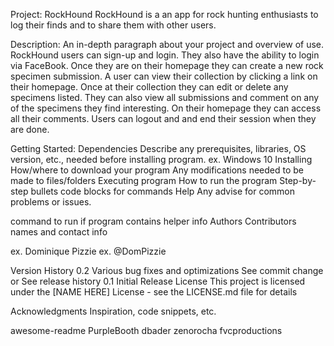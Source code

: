Project: RockHound
RockHound is a an app for rock hunting enthusiasts to log their finds and to share them with other users.

Description:
An in-depth paragraph about your project and overview of use.
RockHound users can sign-up and login. They also have the ability to login via FaceBook. Once they are on their homepage they can create a new rock specimen submission. A user can view their collection by clicking a link on their homepage. Once at their collection they can edit or delete any specimens listed. They can also view all submissions and comment on any of the specimens they find interesting. On their homepage they can access all their comments. Users can logout and and end their session when they are done.

Getting Started:
Dependencies
Describe any prerequisites, libraries, OS version, etc., needed before installing program.
ex. Windows 10
Installing
How/where to download your program
Any modifications needed to be made to files/folders
Executing program
How to run the program
Step-by-step bullets
code blocks for commands
Help
Any advise for common problems or issues.

command to run if program contains helper info
Authors
Contributors names and contact info

ex. Dominique Pizzie
ex. @DomPizzie

Version History
0.2
Various bug fixes and optimizations
See commit change or See release history
0.1
Initial Release
License
This project is licensed under the [NAME HERE] License - see the LICENSE.md file for details

Acknowledgments
Inspiration, code snippets, etc.

awesome-readme
PurpleBooth
dbader
zenorocha
fvcproductions